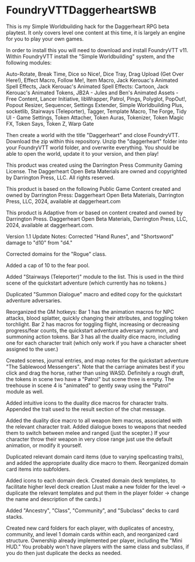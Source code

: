 # FoundryVTTDaggerheartSWB
This is my Simple Worldbuilding hack for the Daggerheart RPG beta playtest. It only covers level one content at this time, it is largely an engine for you to play your own games.

In order to install this you will need to download and install FoundryVTT v11. Within FoundryVTT install the "Simple Worldbuilding" system, and the following modules:

Auto-Rotate,
Break Time,
Dice so Nice!,
Dice Tray,
Drag Upload (Get Over Here!),
Effect Macro,
Follow Me!,
Item Macro,
Jack Kerouac's Animated Spell Effects,
Jack Kerouac's Animated Spell Effects: Cartoon,
Jack Kerouac's Animated Tokens,
JB2A - Jules and Ben's Animated Assets - Free Content,
Lancer Initiative,
libWrapper,
Patrol,
Pings,
Polyglot,
PopOut!,
Popout Resizer,
Sequencer,
Settings Extender,
Simple Worldbuilding Plus,
socketlib,
Stairways (Teleporter),
Tagger,
Template Macro,
The Forge,
Tidy UI - Game Settings,
Token Attacher,
Token Auras,
Tokenizer,
Token Magic FX,
Token Says,
Token Z,
Warp Gate

Then create a world with the title "Daggerheart" and close FoundryVTT. Download the zip within this repository. Unzip the "daggerheart" folder into your FoundryVTT world folder, and overwrite everything. You should be able to open the world, update it to your version, and  then play!

This product was created using the Darrington Press Community Gaming License. The Daggerheart Open Beta Materials are owned and copyrighted by Darrington Press, LLC. All rights reserved.

This product is based on the following Public Game Content created and owned by Darrington Press: Daggerheart Open Beta Materials, Darrington Press, LLC, 2024, available at daggerheart.com

This product is Adaptive from or based on content created and owned by Darrington Press. Daggerheart Open Beta Materials, Darrington Press, LLC, 2024, available at daggerheart.com.

Version 1.1 Update Notes:
Corrected "Hand Runes", and "Shortsword" damage to "d10" from "d4."

Corrected domains for the "Rogue" class.

Added a cap of 10 to the fear pool.

Added "Stairways (Teleporter)" module to the list. This is used in the third scene of the quickstart adventure (which currently has no tokens.)

Duplicated "Summon Dialogue" macro and edited copy for the quickstart adventure adversaries.

Reorganized the GM hotkeys: Bar 1 has the animation macros for NPC attacks, blood splatter, quickly changing their attributes, and toggling token torchlight. Bar 2 has macros for toggling flight, increasing or decreasing progress/fear counts, the quickstart adventure adversary summon, and summoning action tokens. Bar 3 has all the duality dice macro, including one for each character trait (which only work if you have a character sheet assigned to the user.)

Created scenes, journal entries, and map notes for the quickstart adventure "The Sablewood Messengers". Note that the carriage animates best if you click and drag the horse, rather than using WASD. Definitely a rough draft, the tokens in scene two have a "Patrol" but scene three is empty. The treehouse in scene 4 is "animated" to gently sway using the "Patrol" module as well.

Added intuitive icons to the duality dice macros for character traits. Appended the trait used to the result section of the chat message.

Added the duality dice macro to all weapon item macros, associated with the relevant character trait. Added dialogue boxes to weapons that needed them to switch between melee and ranged (just the scepter.) If your character throw their weapon in very close range just use the default animation, or modify it yourself. 

Duplicated relevant domain card items (due to varying spellcasting traits), and added the appropriate duality dice macro to them. Reorganized domain card items into subfolders.

Added icons to each domain deck. Created domain deck templates, to facilitate higher level deck creation (Just make a new folder for the level -> duplicate the relevant templates and put them in the player folder -> change the name and description of the cards.) 

Added "Ancestry", "Class", "Community", and "Subclass" decks to card stacks.

Created new card folders for each player, with duplicates of ancestry, community, and level 1 domain cards within each, and reorganized card structure. Ownership already implemented per player, including the "Mini HUD." You probably won't have players with the same class and subclass, if you do then just duplicate the decks as needed.
